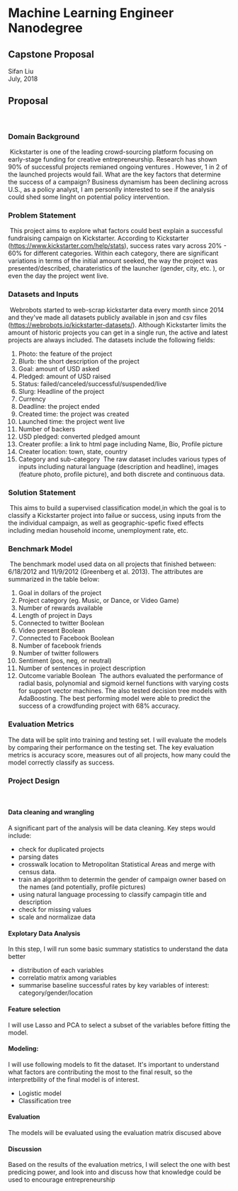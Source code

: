 # Machine Learning Engineer Nanodegree
## Capstone Proposal
Sifan Liu  
July, 2018
​
## Proposal
​
### Domain Background
​
Kickstarter is one of the leading crowd-sourcing platform focusing on early-stage funding for creative entrepreneurship. Research has shown 90% of successful projects remianed ongoing ventures <cite data-cite="6184930/7NHXWVIC"></cite> . However, 1 in 2 of the launched projects would fail. What are the key factors that determine the success of a campaign?
Business dynamism has been declining across U.S., as a policy analyst, I am personlly interested to see if the analysis could shed some linght on potential policy intervention.
​
### Problem Statement
​
This project aims to explore what factors could best explain a successful fundraising campaign on Kickstarter. According to Kickstarter (https://www.kickstarter.com/help/stats), success rates vary across 20% - 60% for different categories. Within each category, there are significant variations in terms of the initial amount seeked, the way the project was presented/described, charateristics of the launcher (gender, city, etc. ), or even the day the project went live. 
​
​
### Datasets and Inputs
​
Webrobots started to web-scrap kickstarter data every month since 2014 and they've made all datasets publicly available in json and csv files (https://webrobots.io/kickstarter-datasets/). Although Kickstarter limits the amount of historic projects you can get in a single run, the active and latest projects are always included. 
The datasets include the following fields:
​
1. Photo: the feature of the project
2. Blurb: the short description of the project
3. Goal: amount of USD asked
4. Pledged: amount of USD raised
5. Status: failed/canceled/successful/suspended/live
6. Slurg: Headline of the project
7. Currency
8. Deadline: the project ended
9. Created time: the project was created
10. Launched time: the project went live
11. Number of backers
12. USD pledged: converted pledged amount
13. Creater profile: a link to html page including Name, Bio, Profile picture
14. Creater location: town, state, country
15. Category and sub-category
​
The raw dataset includes various types of inputs including natural language (description and headline), images (feature photo, profile picture), and both discrete and continuous data. 
​
​
​
### Solution Statement
​
This aims to build a supervised classification model,in which the goal is to classify a Kickstarter project into failue or success, using inputs from the the individual campaign, as well as geographic-spefic fixed effects including median household income, unemployment rate, etc. 
​
​
### Benchmark Model
​
The benchmark model used data on all projects that finished between: 6/18/2012 and 11/9/2012 (Greenberg et al. 2013). The attributes are summarized in the table below:
​
1. Goal in dollars of the project
2. Project category (eg. Music, or Dance, or Video Game)
3. Number of rewards available
4. Length of project in Days
5. Connected to twitter Boolean
6. Video present Boolean
7. Connected to Facebook Boolean
8. Number of facebook friends
9. Number of twitter followers
10. Sentiment (pos, neg, or neutral)
11. Number of sentences in project description
12. Outcome variable Boolean
​
The authors evaluated the performance of radial basis, polynomial and sigmoid kernel functions with varying costs for support vector machines. The also tested decision tree models with AdaBoosting. The best performing model were able to predict the success of a crowdfunding project with 68% accuracy. 
​
### Evaluation Metrics
 
The data will be split into training and testing set. I will evaluate the models by comparing their performance on the testing set. The key evaluation metrics is accuracy score, measures out of all projects, how many could the model correctly classify as success. 
​
​
### Project Design
​
#### Data cleaning and wrangling
A significant part of the analysis will be data cleaning. Key steps would include:
- check for duplicated projects
- parsing dates
- crosswalk location to Metropolitan Statistical Areas and merge with census data.
- train an algorithm to determin the gender of campaign owner based on the names (and potentially, profile pictures)
- using natural language processing to classify campagin title and description
- check for missing values
- scale and normalizae data
​
#### Explotary Data Analysis
In this step, I will run some basic summary statistics to understand the data better
- distribution of each variables
- correlatio matrix among variables
- summarise baseline successful rates by key variables of interest: category/gender/location
​
#### Feature selection
I will use Lasso and PCA to select a subset of the variables before fitting the model.
​
#### Modeling: 
I will use following models to fit the dataset. It's important to understand what factors are contributing the most to the final result, so the interpretbility of the final model is of interest.
- Logistic model
- Classification tree
​
#### Evaluation
The models will be evaluated using the evaluation matrix discused above
​
#### Discussion
Based on the results of the evaluation metrics, I will select the one with best predicing power, and look into and discuss how that knowledge could be used to encourage entrepreneurship
​
